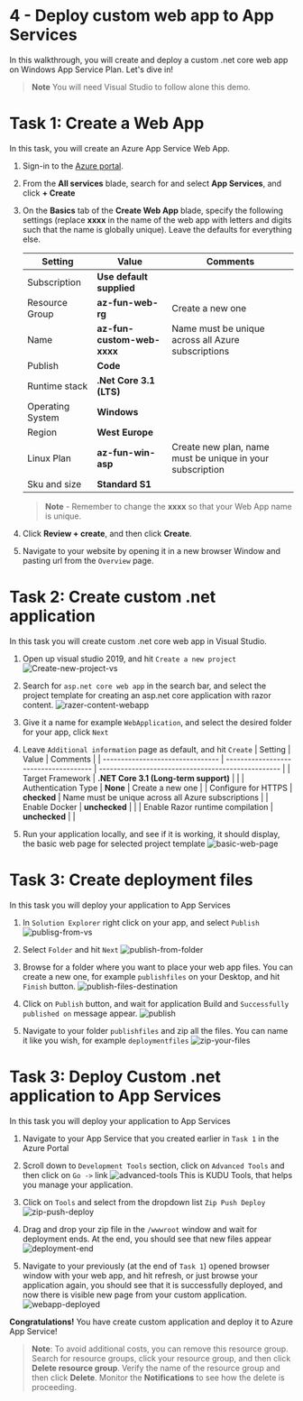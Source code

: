 
# 4 - Deploy custom web app to App Services

In this walkthrough, you will create and deploy a custom .net core web app on Windows App Service Plan. Let's dive in!

>**Note** You will need Visual Studio to follow alone this demo.

# Task 1: Create a Web App

In this task, you will create an Azure App Service Web App. 

1. Sign-in to the [Azure portal](http://portal.azure.com/). 

2. From the **All services** blade, search for and select **App Services**, and click **+ Create**

3. On the **Basics** tab of the **Create Web App** blade, specify the following settings (replace **xxxx** in the name of the web app with letters and digits such that the name is globally unique). Leave the defaults for everything else. 

    | Setting          | Value                      | Comments                                                  |
    | ---------------- | -------------------------- | --------------------------------------------------------- |
    | Subscription     | **Use default supplied**   |                                                           |
    | Resource Group   | **az-fun-web-rg**          | Create a new one                                          |
    | Name             | **az-fun-custom-web-xxxx** | Name must be unique across all Azure subscriptions        |
    | Publish          | **Code**                   |                                                           |
    | Runtime stack    | **.Net Core 3.1 (LTS)**    |                                                           |
    | Operating System | **Windows**                |                                                           |
    | Region           | **West Europe**            |                                                           |
    | Linux Plan       | **az-fun-win-asp**         | Create new plan, name must be unique in your subscription |
    | Sku and size     | **Standard S1**            |                                                           |
    
    >**Note** - Remember to change the **xxxx** so that your Web App name is unique.
   
4. Click **Review + create**, and then click **Create**. 

5. Navigate to your website by opening it in a new browser Window and pasting url from the `Overview` page.


# Task 2: Create custom .net application

In this task you will create custom .net core web app in Visual Studio.

1. Open up visual studio 2019, and hit `Create a new project`
    ![Create-new-project-vs](/assets/Create-new-project-vs.PNG)


2. Search for `asp.net core web app` in the search bar, and select the project template for creating an asp.net core application with razor content.
    ![razer-content-webapp](/assets/razer-content-webapp.PNG)

3. Give it a name for example `WebApplication`, and select the desired folder for your app, click `Next`

4. Leave `Additional information` page as default, and hit `Create`
    | Setting                          | Value                                 | Comments                                           |
    | -------------------------------- | ------------------------------------- | -------------------------------------------------- |
    | Target Framework                 | **.NET Core 3.1 (Long-term support)** |                                                    |
    | Authentication Type              | **None**                              | Create a new one                                   |
    | Configure for HTTPS              | **checked**                           | Name must be unique across all Azure subscriptions |
    | Enable Docker                    | **unchecked**                         |                                                    |
    | Enable Razor runtime compilation | **unchecked**                         |                                                    |

5. Run your application locally, and see if it is working, it should display, the basic web page for selected project template
    ![basic-web-page](/assets/basic-web-page.PNG)


# Task 3: Create deployment files

In this task you will deploy your application to App Services

1. In `Solution Explorer` right click on your app, and select `Publish`
    ![publisg-from-vs](/assets/publisg-from-vs.PNG)

2. Select `Folder` and hit `Next`
    ![publish-from-folder](/assets/publish-from-folder.PNG)

3. Browse for a folder where you want to place your web app files. You can create a new one, for example `publishfiles` on your Desktop, and hit `Finish` button.
    ![publish-files-destination](/assets/publish-files-destination.PNG)

4. Click on `Publish` button, and wait for application Build and `Successfully published on` message appear.
    ![publish](/assets/publish.PNG)

5. Navigate to your folder `publishfiles` and zip all the files. You can name it like you wish, for example `deploymentfiles`
    ![zip-your-files](/assets/zip-your-files.PNG)


# Task 3: Deploy Custom .net application to App Services

In this task you will deploy your application to App Services

1. Navigate to your App Service that you created earlier in `Task 1` in the Azure Portal

2. Scroll down to `Development Tools` section, click on `Advanced Tools` and then click on `Go ->` link
   ![advanced-tools](/assets/advanced-tools.PNG)
    This is KUDU Tools, that helps you manage your application.
3. Click on `Tools` and select from the dropdown list `Zip Push Deploy`
    ![zip-push-deploy](/assets/zip-push-deploy.PNG)

4. Drag and drop your zip file in the `/wwwroot` window and wait for deployment ends. At the end, you should see that new files appear
    ![deployment-end](/assets/deployment-end.PNG)

5. Navigate to your previously (at the end of `Task 1`) opened browser window with your web app, and hit refresh, or just browse your application again, you should see that it is successfully deployed, and now there is visible new page from your custom application.
    ![webapp-deployed](/assets/webapp-deployed.PNG)

**Congratulations!** You have create custom application and deploy it to Azure App Service!

>**Note**: To avoid additional costs, you can remove this resource group. Search for resource groups, click your resource group, and then click **Delete resource group**. Verify the name of the resource group and then click **Delete**. Monitor the **Notifications** to see how the delete is proceeding.
